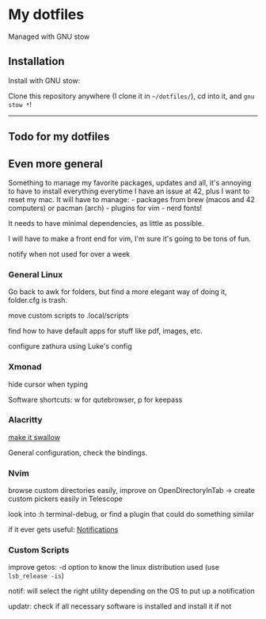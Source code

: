 # My dotfiles

Managed with GNU stow

## Installation

Install with GNU stow:

Clone this repository anywhere (I clone it in `~/dotfiles/`), cd into it,
and `gnu stow *`!

---

## Todo for my dotfiles

## Even more general

Something to manage my favorite packages, updates and all, it's annoying
to have to install everything everytime I have an issue at 42, plus I want to
reset my mac. It will have to manage:
	- packages from brew (macos and 42 computers) or pacman (arch)
	- plugins for vim
	- nerd fonts!

It needs to have minimal dependencies, as little as possible.

I will have to make a front end for vim, I'm sure it's going to be tons of fun.

notify when not used for over a week

### General Linux

Go back to awk for folders, but find a more elegant way of doing it, folder.cfg
is trash.

move custom scripts to .local/scripts

find how to have default apps for stuff like pdf, images, etc.

configure zathura using Luke's config

### Xmonad

hide cursor when typing

Software shortcuts: w for qutebrowser, p for keepass

### Alacritty

[make it swallow](https://www.youtube.com/watch?v=mBNLzHcUtTo)

General configuration, check the bindings.

### Nvim

browse custom directories easily, improve on OpenDirectoryInTab -> create custom
pickers easily in Telescope

look into :h terminal-debug, or find a plugin that could do something similar

if it ever gets useful: [Notifications](https://github.com/rcarriga/nvim-notify)

### Custom Scripts

improve getos: -d option to know the linux distribution used (use `lsb_release -is`)

notif: will select the right utility depending on the OS to put up a notification

updatr: check if all necessary software is installed and install it if not
